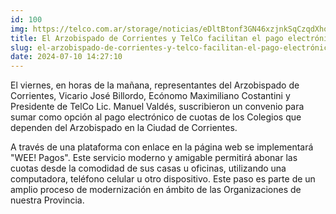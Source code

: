 ```yaml
---
id: 100
img: https://telco.com.ar/storage/noticias/eDltBtonf3GN46xzjnkSqCzqdXhokMIxQb67soWo.jpeg
title: El Arzobispado de Corrientes y TelCo facilitan el pago electrónico de cuotas escolares
slug: el-arzobispado-de-corrientes-y-telco-facilitan-el-pago-electrónico-de-cuotas-escolares
date: 2024-07-10 14:27:10
---
```


El viernes, en horas de la mañana, representantes del Arzobispado de Corrientes, Vicario José Billordo, Ecónomo Maximiliano Costantini y Presidente de TelCo Lic. Manuel Valdés, suscribieron un convenio para sumar como opción al pago electrónico de cuotas de los Colegios que dependen del Arzobispado en la Ciudad de Corrientes.

A través de una plataforma con enlace en la página web se implementará "WEE! Pagos". Este servicio moderno y amigable permitirá abonar las cuotas desde la comodidad de sus casas u oficinas, utilizando una computadora, teléfono celular u otro dispositivo. Este paso es parte de un amplio proceso de modernización en ámbito de las Organizaciones de nuestra Provincia.
